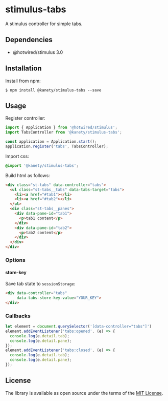 # stimulus-tabs

A stimulus controller for simple tabs.

## Dependencies

* @hotwired/stimulus 3.0

## Installation

Install from npm:

    $ npm install @kanety/stimulus-tabs --save

## Usage

Register controller:

```javascript
import { Application } from '@hotwired/stimulus';
import TabsController from '@kanety/stimulus-tabs';

const application = Application.start();
application.register('tabs', TabsController);
```

Import css:

```css
@import '@kanety/stimulus-tabs';
```

Build html as follows:

```html
<div class="st-tabs" data-controller="tabs">
  <ul class="st-tabs__tabs" data-tabs-target="tabs">
    <li><a href="#tab1"></li>
    <li><a href="#tab2"></li>
  </ul>
  <div class="st-tabs__panes">
    <div data-pane-id="tab1">
      <p>tab1 content</p>
    </div>
    <div data-pane-id="tab2">
      <p>tab2 content</p>
    </div>
  </div>
</div>
```

### Options

#### store-key

Save tab state to `sessionStorage`:

```html
<div data-controller="tabs"
     data-tabs-store-key-value="YOUR_KEY">
</div>
```

### Callbacks

```javascript
let element = document.querySelector('[data-controller="tabs"]')
element.addEventListener('tabs:opened', (e) => {
  console.log(e.detail.tab);
  console.log(e.detail.pane);
});
element.addEventListener('tabs:closed', (e) => {
  console.log(e.detail.tab);
  console.log(e.detail.pane);
});
```

## License

The library is available as open source under the terms of the [MIT License](http://opensource.org/licenses/MIT).
